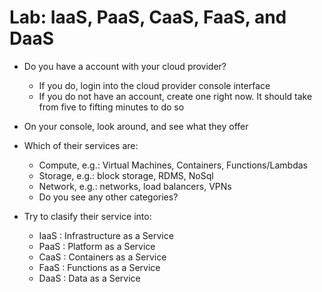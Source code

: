 # Lab: IaaS, PaaS, CaaS, FaaS, and DaaS

* Do you have a account with your cloud provider?
  * If you do, login into the cloud provider console interface
  * If you do not have an account, create one right now. It should take from five to fifting minutes to do so


* On your console, look around, and see what they offer


* Which of their services are:
  * Compute, e.g.: Virtual Machines, Containers, Functions/Lambdas
  * Storage, e.g.: block storage, RDMS, NoSql
  * Network, e.g.: networks, load balancers, VPNs
  * Do you see any other categories?


* Try to clasify their service into:
  * IaaS : Infrastructure as a Service
  * PaaS : Platform as a Service
  * CaaS : Containers as a Service
  * FaaS : Functions as a Service
  * DaaS : Data as a Service